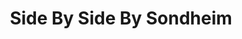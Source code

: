 ---
title: Side By Side By Sondheim
year: 1984
opening_date: 1984-05-11
closing_date: 1984-05-26
layout: productions
image:
image_caption:
image_credit:
playbill: 
category: 
details:
  Theatre: Theatre Jacksonville
  Venue: Little Theatre
cast:
  Ensemble:
    - Valerie Hall
    - Richard Sykes
    - Cindy Lube
    - Jamie Reaser
    - Judy Wade
    - Carl Carlson
  Narrator: Gerri Turbow
crew:
  Director: Ray Jensen
  Assistant Director: James W. Ruffett
  Set & Lighting Design: Andrew Way
  Musical Director: Rosalind MacEnulty
  Choreographer: Mary Anne Murray
  Stage Manager: James W. Ruffett
  Lighting Technician:
    - Andrew Way
    - Marti Carson
  Costumes: Valerie Hall
  Publicity: Ginny Ribadeneyra
  Set Construction:
    - Mary Sasser
    - Norm Dulaney
    - Joyce Block
    - Jim Ruffett
    - Jack Masters
    - Pam Jackson
    - Marti Carson
orchestra:
external_links:
---